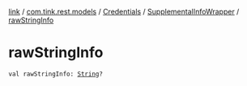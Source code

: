 [link](../../../index.md) / [com.tink.rest.models](../../index.md) / [Credentials](../index.md) / [SupplementalInfoWrapper](index.md) / [rawStringInfo](./raw-string-info.md)

# rawStringInfo

`val rawStringInfo: `[`String`](https://kotlinlang.org/api/latest/jvm/stdlib/kotlin/-string/index.html)`?`
